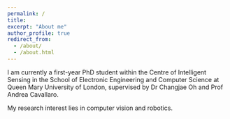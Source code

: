 ```yaml
---
permalink: /
title: 
excerpt: "About me"
author_profile: true
redirect_from: 
  - /about/
  - /about.html
---
```

I am currently a first-year PhD student within the Centre of Intelligent Sensing in the School of Electronic Engineering and Computer Science at Queen Mary University of London, supervised by Dr Changjae Oh and Prof Andrea Cavallaro.

My research interest lies in computer vision and robotics.

